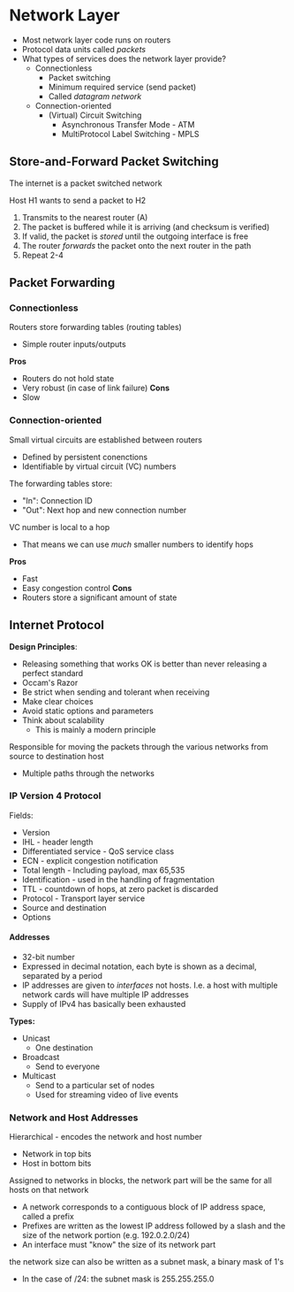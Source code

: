 

# Network Layer
- Most network layer code runs on routers
- Protocol data units called *packets*
- What types of services does the network layer provide?
	- Connectionless
		- Packet switching
		- Minimum required service (send packet)
		- Called *datagram network*
	- Connection-oriented
		- (Virtual) Circuit Switching
			- Asynchronous Transfer Mode - ATM
			- MultiProtocol Label Switching - MPLS

## Store-and-Forward Packet Switching
The internet is a packet switched network

Host H1 wants to send a packet to H2
1. Transmits to the nearest router (A)
2. The packet is buffered while it is arriving (and checksum is verified)
3. If valid, the packet is *stored* until the outgoing interface is free
4. The router *forwards* the packet onto the next router in the path
5. Repeat 2-4


## Packet Forwarding 

### Connectionless
Routers store forwarding tables (routing tables)
- Simple router inputs/outputs

**Pros**
- Routers do not hold state
- Very robust (in case of link failure)
**Cons**
- Slow
### Connection-oriented

Small virtual circuits are established between routers
- Defined by persistent conenctions
- Identifiable by virtual circuit (VC) numbers

The forwarding tables store:
- "In": Connection ID
- "Out": Next hop and new connection number

VC number is local to a hop
- That means we can use *much* smaller numbers to identify hops

**Pros**
- Fast
- Easy congestion control
**Cons**
- Routers store a significant amount of state

## Internet Protocol

**Design Principles**:
- Releasing something that works OK is better than never releasing a perfect standard
- Occam's Razor
- Be strict when sending and tolerant when receiving
- Make clear choices
- Avoid static options and parameters
- Think about scalability
	- This is mainly a modern principle

Responsible for moving the packets through the various networks from source to destination host
- Multiple paths through the networks

### IP Version 4 Protocol

Fields:
- Version
- IHL - header length
- Differentiated service - QoS service class
- ECN - explicit congestion notification
- Total length - Including payload, max 65,535
- Identification - used in the handling of fragmentation
- TTL - countdown of hops, at zero packet is discarded
- Protocol - Transport layer service
- Source and destination
- Options


#### Addresses
- 32-bit number
- Expressed in decimal notation, each byte is shown as a decimal, separated by a period
- IP addresses are given to *interfaces* not hosts. I.e. a host with multiple network cards will have multiple IP addresses
- Supply of IPv4 has basically been exhausted

**Types:**
- Unicast
	- One destination
- Broadcast
	- Send to everyone
- Multicast
	- Send to a particular set of nodes
	- Used for streaming video of live events

### Network and Host Addresses
Hierarchical - encodes the network and host number
- Network in top bits
- Host in bottom bits

Assigned to networks in blocks, the network part will be the same for all hosts on that network
- A network corresponds to a contiguous block of IP address space, called a prefix
- Prefixes are written as the lowest IP address followed by a slash and the size of the network portion (e.g. 192.0.2.0/24)
- An interface must "know" the size of its network part

the network size can also be written as a subnet mask, a binary mask of 1's
- In the case of /24: the subnet mask is 255.255.255.0



